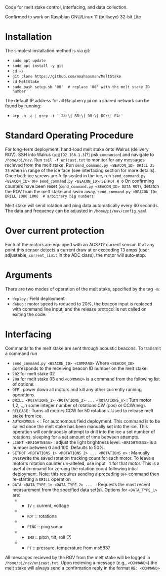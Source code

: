 
Code for melt stake control, interfacing, and data collection.

Confirmed to work on Raspbian GNU/Linux 11 (bullseye) 32-bit Lite

# Installation
The simplest installation method is via git:
- `sudo apt update`
- `sudo apt install -y git`
- `cd ~/`
- `git clone https://github.com/noahaosman/MeltStake`
- `cd MeltStake`
- `sudo bash setup.sh '00'  # replace '00' with the melt stake ID number`

The default IP address for all Raspberry pi on a shared network can be found by running:
- `arp -n -a | grep -i ' 28:\| B8:\| D8:\| DC:\| E4:'`

# Standard Operating Procedure
For long-term deployment, hand-load melt stake onto Walrus (delivery ROV). SSH into Walrus (`pi@192.168.1.3`(?) psk:`companion`) and navigate to `/home/pi/nav`. Run `tail -f unicast.txt` to monitor for any messages recieved from the melt stake. Run 
`send_command.py <BEACON_ID> DRILL 25 25` 
when in range of the ice face (see interfacing section for more details). Once both ice screws are fully seated in the ice, run 
`send_command.py <BEACON_ID> OFF` 
`send_command.py <BEACON_ID> SETROT 0 0` 
On confirming counters have been reset (`send_command.py <BEACON_ID> DATA ROT`), detatch the ROV from the melt stake and swim away. 
`send_command.py <BEACON_ID> DRILL 1000 1000  # arbitrary big numbers`

Melt stake will send rotation and ping data automatically every 60 seconds. The data and frequency can be adjusted in `/home/pi/nav/config.yaml`

# Over current protection
Each of the motors are equipped with an ACS712 current sensor. If at any point this sensor detects a current draw at or exceeding 13 amps (user adjustable, `current_limit` in the ADC class), the motor will auto-stop.

# Arguments
There are two modes of operation of the melt stake, specified by the tag `-m`:
- `deploy` : Field deployment
- `debug` : motor speed is reduced to 20%, the beacon input is replaced with command line input, and the release protocol is not called on exiting the code.

# Interfacing
Commands to the melt stake are sent through acoustic beacons. To transmit a command run 
- `send_command.py <BEACON_ID> <COMMAND>`
Where `<BEACON_ID>` corresponds to the receiving beacon ID number on the melt stake:
- `202` for melt stake 02
- `209` for melt stake 03
and `<COMMAND>` is a command from the following list of options:
- `OFF` : power down all motors and kill any other currently running operations.
- `DRILL <ROTATIONS_1> <ROTATIONS_2> ... <ROTATIONS_n>` : Turn motor 1,2,...,n some integer number of rotations CW (pos) or CCW(neg).
- `RELEASE` : Turns all motors CCW for 50 rotations. Used to release melt stake from ice.
- `AUTONOMOUS <` : For autonomous field deployment. This command is to be called once the melt stake has been manually set into the ice. This operation will continuously attempt to drill into the ice a set number of rotations, sleeping for a set amount of time between attempts. 
- `LIGHT <BRIGHTNESS>` : adjust the light brightness level. `<BRIGHTNESS>` is a number between 0 and 100. Defaults to 50%.
- `SETROT <ROTATIONS_1> <ROTATIONS_2> ... <ROTATIONS_n>` : Manually overwrite the saved rotation tracking count for each motor.  To leave a motor's rotation counter un-altered, use input `-1` for that motor. 
This is a useful command for zeroing the rotation count following intial deployment. Note: this requires sending a preceding `OFF` command then re-starting a `DRILL` operation
- `DATA <DATA_TYPE_1> <DATA_TYPE_2> ... ` : Requests the most recent measurement from the specified data set(s). Options for `<DATA_TYPE_1>` are:
    - -   `IV`     ::  current, voltage
    - -   `ROT`    ::  rotations
    - -   `PING`   ::  ping sonar
    - -   `IMU`    ::  pitch, tilt, roll (?)
    - -   `PT`     ::  pressure, temperature from ms5837


All messages recieved by the ROV from the melt stake will be logged in `/home/pi/nav/unicast.txt`. Upon recieving a message (e.g., `<COMMAND>`) the melt stake will always send a confirmation reply in the format `RE: <COMMAND>`